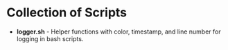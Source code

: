 # Collection of Scripts

* **logger.sh** - Helper functions with color, timestamp, and line number for logging in bash scripts.
